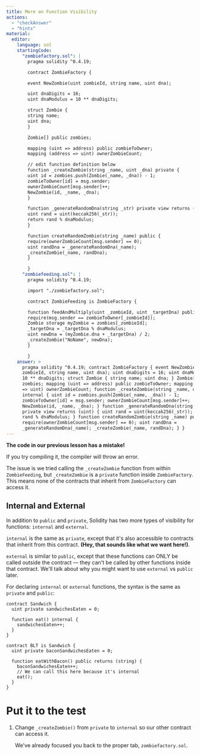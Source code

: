 ```yaml
---
title: More on Function Visibility
actions:
  - "checkAnswer"
  - "hints"
material:
  editor:
    language: sol
    startingCode:
      "zombiefactory.sol": |
        pragma solidity ^0.4.19;

        contract ZombieFactory {

        event NewZombie(uint zombieId, string name, uint dna);

        uint dnaDigits = 16;
        uint dnaModulus = 10 ** dnaDigits;

        struct Zombie {
        string name;
        uint dna;
        }

        Zombie[] public zombies;

        mapping (uint => address) public zombieToOwner;
        mapping (address => uint) ownerZombieCount;

        // edit function definition below
        function _createZombie(string _name, uint _dna) private {
        uint id = zombies.push(Zombie(_name, _dna)) - 1;
        zombieToOwner[id] = msg.sender;
        ownerZombieCount[msg.sender]++;
        NewZombie(id, _name, _dna);
        }

        function _generateRandomDna(string _str) private view returns (uint) {
        uint rand = uint(keccak256(_str));
        return rand % dnaModulus;
        }

        function createRandomZombie(string _name) public {
        require(ownerZombieCount[msg.sender] == 0);
        uint randDna = _generateRandomDna(_name);
        _createZombie(_name, randDna);
        }

        }
      "zombiefeeding.sol": |
        pragma solidity ^0.4.19;

        import "./zombiefactory.sol";

        contract ZombieFeeding is ZombieFactory {

        function feedAndMultiply(uint _zombieId, uint _targetDna) public {
        require(msg.sender == zombieToOwner[_zombieId]);
        Zombie storage myZombie = zombies[_zombieId];
        _targetDna = _targetDna % dnaModulus;
        uint newDna = (myZombie.dna + _targetDna) / 2;
        _createZombie("NoName", newDna);
        }

        }
    answer: >
      pragma solidity ^0.4.19; contract ZombieFactory { event NewZombie(uint
      zombieId, string name, uint dna); uint dnaDigits = 16; uint dnaModulus =
      10 ** dnaDigits; struct Zombie { string name; uint dna; } Zombie[] public
      zombies; mapping (uint => address) public zombieToOwner; mapping (address
      => uint) ownerZombieCount; function _createZombie(string _name, uint _dna)
      internal { uint id = zombies.push(Zombie(_name, _dna)) - 1;
      zombieToOwner[id] = msg.sender; ownerZombieCount[msg.sender]++;
      NewZombie(id, _name, _dna); } function _generateRandomDna(string _str)
      private view returns (uint) { uint rand = uint(keccak256(_str)); return
      rand % dnaModulus; } function createRandomZombie(string _name) public {
      require(ownerZombieCount[msg.sender] == 0); uint randDna =
      _generateRandomDna(_name); _createZombie(_name, randDna); } }
---
```


**The code in our previous lesson has a mistake!**

If you try compiling it, the compiler will throw an error.

The issue is we tried calling the `_createZombie` function from within
`ZombieFeeding`, but `_createZombie` is a `private` function inside
`ZombieFactory`. This means none of the contracts that inherit from
`ZombieFactory` can access it.

## Internal and External

In addition to `public` and `private`, Solidity has two more types of visibility
for functions: `internal` and `external`.

`internal` is the same as `private`, except that it's also accessible to
contracts that inherit from this contract. **(Hey, that sounds like what we want
here!)**.

`external` is similar to `public`, except that these functions can ONLY be
called outside the contract — they can't be called by other functions inside
that contract. We'll talk about why you might want to use `external` vs `public`
later.

For declaring `internal` or `external` functions, the syntax is the same as
`private` and `public`:

    contract Sandwich {
      uint private sandwichesEaten = 0;

      function eat() internal {
        sandwichesEaten++;
      }
    }

    contract BLT is Sandwich {
      uint private baconSandwichesEaten = 0;

      function eatWithBacon() public returns (string) {
        baconSandwichesEaten++;
        // We can call this here because it's internal
        eat();
      }
    }

# Put it to the test

1. Change `_createZombie()` from `private` to `internal` so our other contract
   can access it.

   We've already focused you back to the proper tab, `zombiefactory.sol`.
